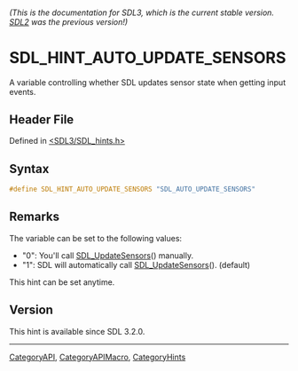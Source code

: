 ###### (This is the documentation for SDL3, which is the current stable version. [SDL2](https://wiki.libsdl.org/SDL2/) was the previous version!)
# SDL_HINT_AUTO_UPDATE_SENSORS

A variable controlling whether SDL updates sensor state when getting input events.

## Header File

Defined in [<SDL3/SDL_hints.h>](https://github.com/libsdl-org/SDL/blob/main/include/SDL3/SDL_hints.h)

## Syntax

```c
#define SDL_HINT_AUTO_UPDATE_SENSORS "SDL_AUTO_UPDATE_SENSORS"
```

## Remarks

The variable can be set to the following values:

- "0": You'll call [SDL_UpdateSensors](SDL_UpdateSensors)() manually.
- "1": SDL will automatically call
  [SDL_UpdateSensors](SDL_UpdateSensors)(). (default)

This hint can be set anytime.

## Version

This hint is available since SDL 3.2.0.

----
[CategoryAPI](CategoryAPI), [CategoryAPIMacro](CategoryAPIMacro), [CategoryHints](CategoryHints)

